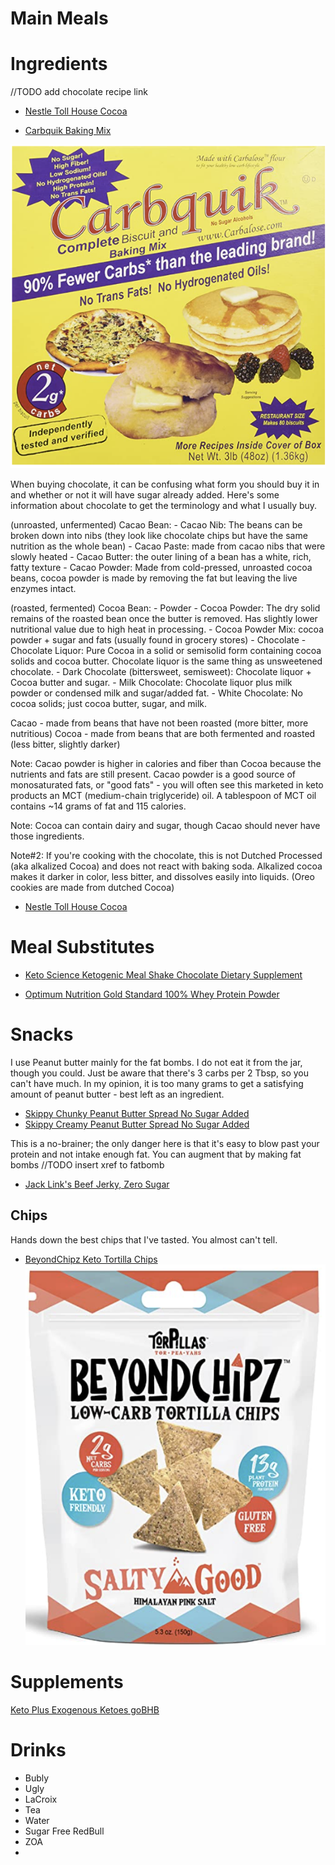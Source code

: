 # Main Meals



# Ingredients
//TODO add chocolate recipe link
- [Nestle Toll House Cocoa](https://www.amazon.com/gp/product/B0056GL5Q6)

- [Carbquik Baking Mix](https://www.amazon.com/gp/product/B000G0EP78)

![](img/carbquik.png)


When buying chocolate, it can be confusing what form you should buy it in and whether or not it will have sugar already added. Here's some information about chocolate to get the terminology and what I usually buy.

(unroasted, unfermented) Cacao Bean:
 	- Cacao Nib: The beans can be broken down into nibs (they look like chocolate chips but have the same nutrition as the whole bean)
		 - Cacao Paste: made from cacao nibs that were slowly heated
		 - Cacao Butter: the outer lining of a bean has a white, rich, fatty texture
		 - Cacao Powder: Made from cold-pressed, unroasted cocoa beans, cocoa powder is made by removing the fat but leaving the live enzymes intact. 

(roasted, fermented) Cocoa Bean:
	- Powder
		- Cocoa Powder: The dry solid remains of the roasted bean once the butter is removed. Has slightly lower nutritional value due to high heat in processing.
		- Cocoa Powder Mix: cocoa powder + sugar and fats (usually found in grocery stores)
	- Chocolate
		- Chocolate Liquor: Pure Cocoa in a solid or semisolid form containing cocoa solids and cocoa butter. Chocolate liquor is the same thing as unsweetened chocolate.
		- Dark Chocolate (bittersweet, semisweet): Chocolate liquor + Cocoa butter and sugar.
		- Milk Chocolate: Chocolate liquor plus milk powder or condensed milk and sugar/added fat.
		- White Chocolate: No cocoa solids; just cocoa butter, sugar, and milk.


Cacao - made from beans that have not been roasted (more bitter, more nutritious)
Cocoa - made from beans that are both fermented and roasted (less bitter, slightly darker)


Note: Cacao powder is higher in calories and fiber than Cocoa because the nutrients and fats are still present. Cacao powder is a good source of monosaturated fats, or "good fats" - you will often see this marketed in keto products an MCT (medium-chain triglyceride) oil. A tablespoon of MCT oil contains ~14 grams of fat and 115 calories.

Note: Cocoa can contain dairy and sugar, though Cacao should never have those ingredients.

Note#2: If you're cooking with the chocolate, this is not Dutched Processed (aka alkalized Cocoa) and does not react with baking soda. Alkalized cocoa makes it darker in color, less bitter, and dissolves easily into liquids. (Oreo cookies are made from dutched Cocoa)


- [Nestle Toll House Cocoa](https://www.amazon.com/gp/product/B0056GL5Q6)
# Meal Substitutes
- [Keto Science Ketogenic Meal Shake Chocolate Dietary Supplement](https://www.amazon.com/gp/product/B07K2VVTDH/)

- [Optimum Nutrition Gold Standard 100% Whey Protein Powder](https://www.amazon.com/gp/product/B000QSNYGI)

# Snacks

I use Peanut butter mainly for the fat bombs. I do not eat it from the jar, though you could. Just be aware that there's 3 carbs per 2 Tbsp, so you can't have much. In my opinion, it is too many grams to get a satisfying amount of peanut butter - best left as an ingredient.
- [Skippy Chunky Peanut Butter Spread No Sugar Added](https://www.amazon.com/gp/product/B08CBSY2BD)
- [Skippy Creamy Peanut Butter Spread No Sugar Added](https://www.amazon.com/gp/product/B08CBWZ8J5)

This is a no-brainer; the only danger here is that it's easy to blow past your protein and not intake enough fat. You can augment that by making fat bombs //TODO insert xref to fatbomb 

- [Jack Link's Beef Jerky, Zero Sugar](https://www.amazon.com/gp/product/B07R6V1C1R/)

## Chips

Hands down the best chips that I've tasted. You almost can't tell.
- [BeyondChipz Keto Tortilla Chips](https://www.amazon.com/gp/product/B08L85GGD1)
![](img/beyondchipz.png)

# Supplements

[Keto Plus Exogenous Ketoes goBHB](https://www.amazon.com/gp/product/B0787X8ZLQ)

# Drinks
- Bubly
- Ugly
- LaCroix
- Tea
- Water
- Sugar Free RedBull
- ZOA
- 